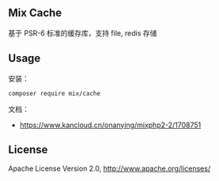 ## Mix Cache

基于 PSR-6 标准的缓存库，支持 file, redis 存储

## Usage

安装：

```
composer require mix/cache
```

文档：

- https://www.kancloud.cn/onanying/mixphp2-2/1708751

## License

Apache License Version 2.0, http://www.apache.org/licenses/
